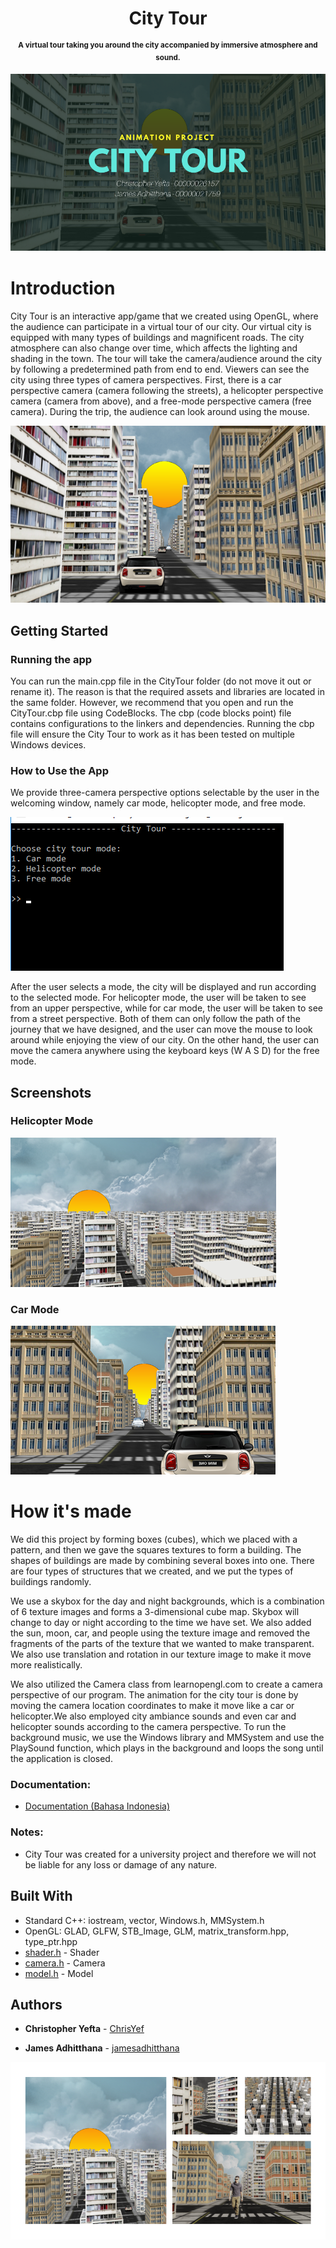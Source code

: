 <div align="center">
<!-- <img src="https://raw.githubusercontent.com/jamesadhitthana/Ducktionary/main/Ducktionary%20Source%20Code/src/application/images/justtheduck.png?" alt="Ducktionary Icon" width="100" height="100"> -->
<h1 >City Tour</h1>
<p ><sup><b>A virtual tour taking you around the city accompanied by immersive atmosphere and sound. </b></sup></p>
</div>

![CityTourGallery](https://raw.githubusercontent.com/jamesadhitthana/City-Tour/main/Documentation/Screenshots/title.png)

# Introduction

City Tour is an interactive app/game that we created using OpenGL, where the audience can participate in a virtual tour of our city. Our virtual city is equipped with many types of buildings and magnificent roads. The city atmosphere can also change over time, which affects the lighting and shading in the town. The tour will take the camera/audience around the city by following a predetermined path from end to end. Viewers can see the city using three types of camera perspectives. First, there is a car perspective camera (camera following the streets), a helicopter perspective camera (camera from above), and a free-mode perspective camera (free camera). During the trip, the audience can look around using the mouse.

![CityTourPoster](https://raw.githubusercontent.com/jamesadhitthana/City-Tour/main/Documentation/Screenshots/citytourposter.png)

## Getting Started

### Running the app

You can run the main.cpp file in the CityTour folder (do not move it out or rename it). The reason is that the required assets and libraries are located in the same folder. However, we recommend that you open and run the CityTour.cbp file using CodeBlocks. The cbp (code blocks point) file contains configurations to the linkers and dependencies. Running the cbp file will ensure the City Tour to work as it has been tested on multiple Windows devices.

### How to Use the App

We provide three-camera perspective options selectable by the user in the welcoming window, namely car mode, helicopter mode, and free mode.

![CityTourSelectMode](https://raw.githubusercontent.com/jamesadhitthana/City-Tour/main/Documentation/Screenshots/citytourselectmode.png)

After the user selects a mode, the city will be displayed and run according to the selected mode. For helicopter mode, the user will be taken to see from an upper perspective, while for car mode, the user will be taken to see from a street perspective. Both of them can only follow the path of the journey that we have designed, and the user can move the mouse to look around while enjoying the view of our city. On the other hand, the user can move the camera anywhere using the keyboard keys (W A S D) for the free mode.

## Screenshots

### Helicopter Mode

![CityTourHelicopter](https://raw.githubusercontent.com/jamesadhitthana/City-Tour/main/Documentation/Screenshots/helimode.png)

### Car Mode

![CityTourCar](https://raw.githubusercontent.com/jamesadhitthana/City-Tour/main/Documentation/Screenshots/carmode.png)

# How it's made

We did this project by forming boxes (cubes), which we placed with a pattern, and then we gave the squares textures to form a building. The shapes of buildings are made by combining several boxes into one. There are four types of structures that we created, and we put the types of buildings randomly.

We use a skybox for the day and night backgrounds, which is a combination of 6 texture images and forms a 3-dimensional cube map. Skybox will change to day or night according to the time we have set. We also added the sun, moon, car, and people using the texture image and removed the fragments of the parts of the texture that we wanted to make transparent. We also use translation and rotation in our texture image to make it move more realistically.

We also utilized the Camera class from learnopengl.com to create a camera perspective of our program.
The animation for the city tour is done by moving the camera location coordinates to make it move like a car or helicopter.We also employed city ambiance sounds and even car and helicopter sounds according to the camera perspective. To run the background music, we use the Windows library and MMSystem and use the PlaySound function, which plays in the background and loops the song until the application is closed.

### Documentation:

- [Documentation (Bahasa Indonesia)](<https://github.com/jamesadhitthana/City-Tour/raw/main/Documentation/City%20Tour%20(Bahasa%20Indonesia)%20-Christopher%20Yefta-James%20Adhitthana.pdf>)

### Notes:

- City Tour was created for a university project and therefore we will not be liable for any loss or damage of any nature.

## Built With

- Standard C++: iostream, vector, Windows.h, MMSystem.h
- OpenGL: GLAD, GLFW, STB_Image, GLM, matrix_transform.hpp, type_ptr.hpp
- [shader.h](https://learnopengl.com/) - Shader
- [camera.h](https://learnopengl.com/) - Camera
- [model.h](https://learnopengl.com/) - Model

## Authors

- **Christopher Yefta** - [ChrisYef](https://github.com/ChrisYef)

* **James Adhitthana** - [jamesadhitthana](https://github.com/jamesadhitthana)

![CityTourGallery](https://raw.githubusercontent.com/jamesadhitthana/City-Tour/main/Documentation/Screenshots/gallery.png)
